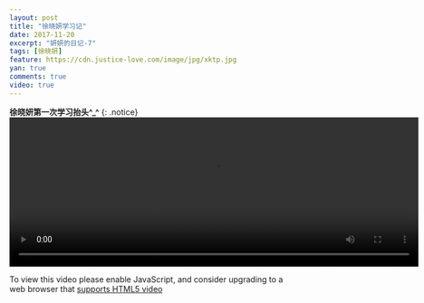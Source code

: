 ```yaml
---
layout: post
title: "徐晓妍学习记"
date: 2017-11-20
excerpt: "妍妍的日记-7"
tags: [徐晓妍]
feature: https://cdn.justice-love.com/image/jpg/xktp.jpg
yan: true
comments: true
video: true
---
```


**徐晓妍第一次学习抬头^_^**
{: .notice}
<video id="my-video" class="video-js vjs-16-9" controls preload="auto" width="722" height="264" data-setup="{}">
    <source src="{{ site.staticUrl }}/yanyan/video/yanyan.mp4" type='video/mp4'>
    <p class="vjs-no-js">
      To view this video please enable JavaScript, and consider upgrading to a web browser that
      <a href="http://videojs.com/html5-video-support/" target="_blank">supports HTML5 video</a>
    </p>
  </video>